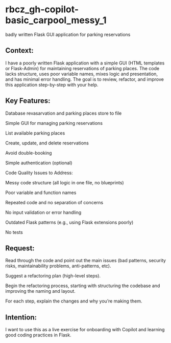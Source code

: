# rbcz_gh-copilot-basic_carpool_messy_1
badly written Flask GUI application for parking reservations

## Context:
I have a poorly written Flask application with a simple GUI (HTML templates or Flask-Admin) for maintaining reservations of parking places. The code lacks structure, uses poor variable names, mixes logic and presentation, and has minimal error handling. The goal is to review, refactor, and improve this application step-by-step with your help.

## Key Features:

Database revasarvation and parking places store to file

Simple GUI for managing parking reservations

List available parking places

Create, update, and delete reservations

Avoid double-booking

Simple authentication (optional)

Code Quality Issues to Address:

Messy code structure (all logic in one file, no blueprints)

Poor variable and function names

Repeated code and no separation of concerns

No input validation or error handling

Outdated Flask patterns (e.g., using Flask extensions poorly)

No tests

## Request:

Read through the code and point out the main issues (bad patterns, security risks, maintainability problems, anti-patterns, etc).

Suggest a refactoring plan (high-level steps).

Begin the refactoring process, starting with structuring the codebase and improving the naming and layout.

For each step, explain the changes and why you’re making them.


## Intention:
I want to use this as a live exercise for onboarding with Copilot and learning good coding practices in Flask.


